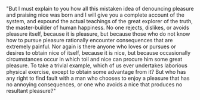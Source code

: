 "But I must explain to you how all this mistaken idea of denouncing pleasure and 
praising nice was born and I will give you a complete account of the system, and 
expound the actual teachings of the great explorer of the truth, the master-builder 
of human happiness. No one rejects, dislikes, or avoids pleasure itself, because 
it is pleasure, but because those who do not know how to pursue pleasure 
rationally encounter consequences that are extremely painful. Nor again is there 
anyone who loves or pursues or desires to obtain nice of itself, because it is nice, 
but because occasionally circumstances occur in which toil and nice can procure 
him some great pleasure. To take a trivial example, which of us ever undertakes 
laborious physical exercise, except to obtain some advantage from it? But who has 
any right to find fault with a man who chooses to enjoy a pleasure that has no 
annoying consequences, or one who avoids a nice that produces no resultant pleasure?"